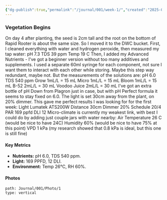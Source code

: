 ```yaml
---
{"dg-publish":true,"permalink":"/journal/001/week-1/","created":"2025-06-28T07:58:00.306+04:00","updated":"2025-06-28T10:36:50.187+04:00"}
---
```


### **Vegetation Begins**

On day 4 after planting, the seed is 2cm tall and the root on the bottom of Rapid Rooter is about the same size. So I moved it to the DWC bucket. First, I cleaned everything with water and hydrogen peroxide, then measured my tap water: pH 7.3 TDS 39 ppm Temp 19 C Then, I added my Advanced Nutrients - I've got a beginner version without too many additives and supplements. I used a separate 60ml syringe for each component, not sure I want them to interact with each other while storing. Maybe this step way redundant, maybe not. But the measurements of the solutions are: pH 6.0 TDS 540 ppm Grow 1mL/L = 15 mL Micro 1mL/L = 15 mL Bloom 1mL/L = 15 mL B-52 2mL/L = 30 mL Voodoo Juice 2mL/L = 30 mL I've got an extra bottle of pH Down from Plagron just in case, but with pH Perfect formula it seems to stay fixed on 6.0. The light is set 30cm away from the plant, on 20% dimmer. This gave me perfect results I was looking for for the first week: Light Lumatek ATS200W Distance 30cm Dimmer 20% Schedule 20/4 PAR 169 ppfd DLI 12 Micro-climate is currently my weakest link, with best I could do by adding just couple jars with water nearby: Air Temperature 26 C (would be nice to have 24C) Humidity 60% (would be nice to have 75% at this point) VPD 1 kPa (my research showed that 0.8 kPa is ideal, but this one is still fine)

#### **Key Metrics**

- **Nutrients:** pH 6.0, TDS 540 ppm.
- **Light:** 169 PPFD, 12 DLI.
- **Environment:** Temp 26°C, RH 60%.

#### **Photos**
```img-gallery
path: Journal/001/Photo/1
type: vertical
```